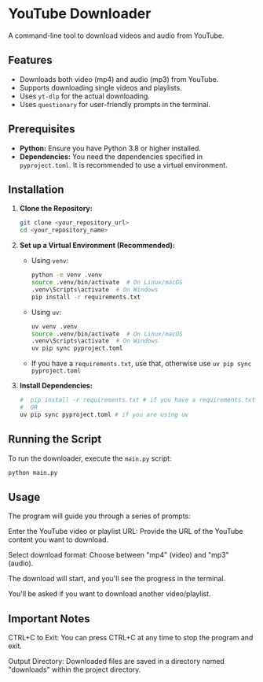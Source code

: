 # YouTube Downloader

A command-line tool to download videos and audio from YouTube.

## Features

* Downloads both video (mp4) and audio (mp3) from YouTube.
* Supports downloading single videos and playlists.
* Uses `yt-dlp` for the actual downloading.
* Uses `questionary` for user-friendly prompts in the terminal.

## Prerequisites

* **Python:** Ensure you have Python 3.8 or higher installed.
* **Dependencies:** You need the dependencies specified in `pyproject.toml`.  It is recommended to use a virtual environment.

## Installation

1.  **Clone the Repository:**
    ```bash
    git clone <your_repository_url>
    cd <your_repository_name>
    ```

2.  **Set up a Virtual Environment (Recommended):**
    * Using `venv`:
        ```bash
        python -m venv .venv
        source .venv/bin/activate  # On Linux/macOS
        .venv\Scripts\activate  # On Windows
        pip install -r requirements.txt
        ```
     * Using `uv`:
        ```bash
        uv venv .venv
        source .venv/bin/activate  # On Linux/macOS
        .venv\Scripts\activate  # On Windows
        uv pip sync pyproject.toml
        ```
    * If you have a `requirements.txt`, use that, otherwise use `uv pip sync pyproject.toml`

3.  **Install Dependencies:**
    ```bash
    #  pip install -r requirements.txt # if you have a requirements.txt
    #  OR
    uv pip sync pyproject.toml # if you are using uv
    ```

## Running the Script

To run the downloader, execute the `main.py` script:

```bash
python main.py
```

## Usage
The program will guide you through a series of prompts:

Enter the YouTube video or playlist URL: Provide the URL of the YouTube content you want to download.

Select download format: Choose between "mp4" (video) and "mp3" (audio).

The download will start, and you'll see the progress in the terminal.

You'll be asked if you want to download another video/playlist.

## Important Notes
CTRL+C to Exit: You can press CTRL+C at any time to stop the program and exit.

Output Directory: Downloaded files are saved in a directory named "downloads" within the project directory.